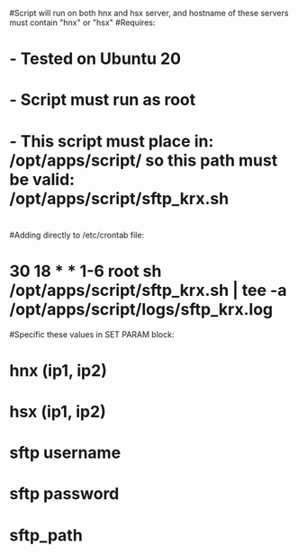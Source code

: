 #Script will run on both hnx and hsx server, and hostname of these servers must contain "hnx" or "hsx"
#Requires:
#	- Tested on Ubuntu 20
#	- Script must run as root
#	- This script must place in: /opt/apps/script/ so this path must be valid: /opt/apps/script/sftp_krx.sh
#
#Adding directly to /etc/crontab file:
# 30 18 * * 1-6 root sh /opt/apps/script/sftp_krx.sh | tee -a /opt/apps/script/logs/sftp_krx.log
#Specific these values in SET PARAM block:
#	hnx (ip1, ip2)
#	hsx (ip1, ip2)
#	sftp username
#	sftp password
#	sftp_path
#
